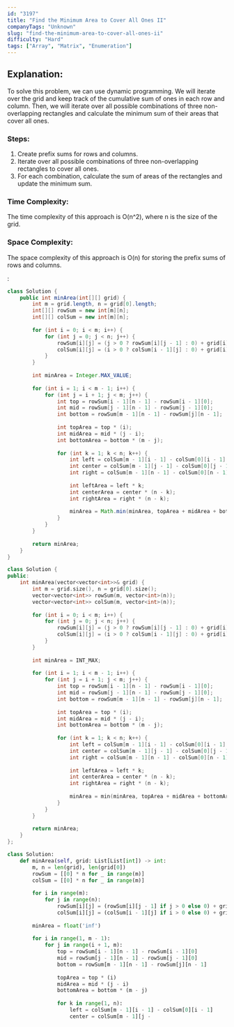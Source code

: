 ```yaml
---
id: "3197"
title: "Find the Minimum Area to Cover All Ones II"
companyTags: "Unknown"
slug: "find-the-minimum-area-to-cover-all-ones-ii"
difficulty: "Hard"
tags: ["Array", "Matrix", "Enumeration"]
---
```


## Explanation:
To solve this problem, we can use dynamic programming. We will iterate over the grid and keep track of the cumulative sum of ones in each row and column. Then, we will iterate over all possible combinations of three non-overlapping rectangles and calculate the minimum sum of their areas that cover all ones.

### Steps:
1. Create prefix sums for rows and columns.
2. Iterate over all possible combinations of three non-overlapping rectangles to cover all ones.
3. For each combination, calculate the sum of areas of the rectangles and update the minimum sum.

### Time Complexity:
The time complexity of this approach is O(n^2), where n is the size of the grid.

### Space Complexity:
The space complexity of this approach is O(n) for storing the prefix sums of rows and columns.

:

```java
class Solution {
    public int minArea(int[][] grid) {
        int m = grid.length, n = grid[0].length;
        int[][] rowSum = new int[m][n];
        int[][] colSum = new int[m][n];
        
        for (int i = 0; i < m; i++) {
            for (int j = 0; j < n; j++) {
                rowSum[i][j] = (j > 0 ? rowSum[i][j - 1] : 0) + grid[i][j];
                colSum[i][j] = (i > 0 ? colSum[i - 1][j] : 0) + grid[i][j];
            }
        }
        
        int minArea = Integer.MAX_VALUE;
        
        for (int i = 1; i < m - 1; i++) {
            for (int j = i + 1; j < m; j++) {
                int top = rowSum[i - 1][n - 1] - rowSum[i - 1][0];
                int mid = rowSum[j - 1][n - 1] - rowSum[j - 1][0];
                int bottom = rowSum[m - 1][n - 1] - rowSum[j][n - 1];
                
                int topArea = top * (i);
                int midArea = mid * (j - i);
                int bottomArea = bottom * (m - j);
                
                for (int k = 1; k < n; k++) {
                    int left = colSum[m - 1][i - 1] - colSum[0][i - 1];
                    int center = colSum[m - 1][j - 1] - colSum[0][j - 1];
                    int right = colSum[m - 1][n - 1] - colSum[0][n - 1];
                    
                    int leftArea = left * k;
                    int centerArea = center * (n - k);
                    int rightArea = right * (n - k);
                    
                    minArea = Math.min(minArea, topArea + midArea + bottomArea + leftArea + centerArea + rightArea);
                }
            }
        }
        
        return minArea;
    }
}
```

```cpp
class Solution {
public:
    int minArea(vector<vector<int>>& grid) {
        int m = grid.size(), n = grid[0].size();
        vector<vector<int>> rowSum(m, vector<int>(n));
        vector<vector<int>> colSum(m, vector<int>(n));
        
        for (int i = 0; i < m; i++) {
            for (int j = 0; j < n; j++) {
                rowSum[i][j] = (j > 0 ? rowSum[i][j - 1] : 0) + grid[i][j];
                colSum[i][j] = (i > 0 ? colSum[i - 1][j] : 0) + grid[i][j];
            }
        }
        
        int minArea = INT_MAX;
        
        for (int i = 1; i < m - 1; i++) {
            for (int j = i + 1; j < m; j++) {
                int top = rowSum[i - 1][n - 1] - rowSum[i - 1][0];
                int mid = rowSum[j - 1][n - 1] - rowSum[j - 1][0];
                int bottom = rowSum[m - 1][n - 1] - rowSum[j][n - 1];
                
                int topArea = top * (i);
                int midArea = mid * (j - i);
                int bottomArea = bottom * (m - j);
                
                for (int k = 1; k < n; k++) {
                    int left = colSum[m - 1][i - 1] - colSum[0][i - 1];
                    int center = colSum[m - 1][j - 1] - colSum[0][j - 1];
                    int right = colSum[m - 1][n - 1] - colSum[0][n - 1];
                    
                    int leftArea = left * k;
                    int centerArea = center * (n - k);
                    int rightArea = right * (n - k);
                    
                    minArea = min(minArea, topArea + midArea + bottomArea + leftArea + centerArea + rightArea);
                }
            }
        }
        
        return minArea;
    }
};
```

```python
class Solution:
    def minArea(self, grid: List[List[int]) -> int:
        m, n = len(grid), len(grid[0])
        rowSum = [[0] * n for _ in range(m)]
        colSum = [[0] * n for _ in range(m)]
        
        for i in range(m):
            for j in range(n):
                rowSum[i][j] = (rowSum[i][j - 1] if j > 0 else 0) + grid[i][j]
                colSum[i][j] = (colSum[i - 1][j] if i > 0 else 0) + grid[i][j]
        
        minArea = float('inf')
        
        for i in range(1, m - 1):
            for j in range(i + 1, m):
                top = rowSum[i - 1][n - 1] - rowSum[i - 1][0]
                mid = rowSum[j - 1][n - 1] - rowSum[j - 1][0]
                bottom = rowSum[m - 1][n - 1] - rowSum[j][n - 1]
                
                topArea = top * (i)
                midArea = mid * (j - i)
                bottomArea = bottom * (m - j)
                
                for k in range(1, n):
                    left = colSum[m - 1][i - 1] - colSum[0][i - 1]
                    center = colSum[m - 1][j -